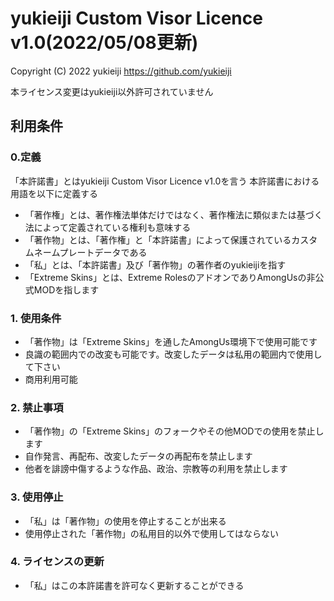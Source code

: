# yukieiji Custom Visor Licence v1.0(2022/05/08更新)

Copyright (C) 2022 yukieiji https://github.com/yukieiji

本ライセンス変更はyukieiji以外許可されていません

## 利用条件
### 0.定義
「本許諾書」とはyukieiji Custom Visor Licence v1.0を言う
本許諾書における用語を以下に定義する
- 「著作権」とは、著作権法単体だけではなく、著作権法に類似または基づく法によって定義されている権利も意味する
- 「著作物」とは、「著作権」と「本許諾書」によって保護されているカスタムネームプレートデータである
- 「私」とは、「本許諾書」及び「著作物」の著作者のyukieijiを指す
- 「Extreme Skins」とは、Extreme RolesのアドオンでありAmongUsの非公式MODを指します
### 1. 使用条件
- 「著作物」は「Extreme Skins」を通したAmongUs環境下で使用可能です
- 良識の範囲内での改変も可能です。改変したデータは私用の範囲内で使用して下さい
- 商用利用可能
### 2. 禁止事項
- 「著作物」の「Extreme Skins」のフォークやその他MODでの使用を禁止します
- 自作発言、再配布、改変したデータの再配布を禁止します
- 他者を誹謗中傷するような作品、政治、宗教等の利用を禁止します
### 3. 使用停止
- 「私」は「著作物」の使用を停止することが出来る
- 使用停止された「著作物」の私用目的以外で使用してはならない
### 4. ライセンスの更新
- 「私」はこの本許諾書を許可なく更新することができる
